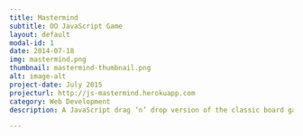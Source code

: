 ```yaml
---
title: Mastermind​
subtitle: OO JavaScript Game
layout: default
modal-id: 1
date: 2014-07-18
img: mastermind.png
thumbnail: mastermind-thumbnail.png
alt: image-alt
project-date: July 2015
projecturl: http://js-mastermind.herokuapp.com
category: Web Development
description: A JavaScript drag ‘n’ drop version of the classic board game. Tech used also included HTML, jQuery, CSS.

---
```

